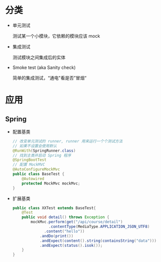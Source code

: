 # 分类

- 单元测试

  测试某一个小模块，它依赖的模块应该 mock

- 集成测试

  测试模块之间集成后的实体
  
- Smoke test (aka Sanity check)

  简单的集成测试，“通电"看是否”冒烟“


# 应用

## Spring

- 配置基类

  ```java
  // 改变单元测试的 runner, runner 用来运行一个个测试方法
  // 如果不设置会使用默认
  @RunWith(SpringRunner.class)
  // 找到主类并启动 Spring 程序
  @SpringBootTest
  // 配置 MockMVC
  @AutoConfigureMockMvc
  public class BaseTest {
      @Autowired
      protected MockMvc mockMvc;
  }
  ```

- 扩展基类

  ```java
  public class XXTest extends BaseTest{
      @Test
      public void detail() throws Exception {
          mockMvc.perform(get("/api/course/detail")
                  .contentType(MediaType.APPLICATION_JSON_UTF8)
                .content("hello"))
              .andDo(print())
              .andExpect(content().string(containsString("data")))
              .andExpect(status().isok());
      }
  }
  ```

  